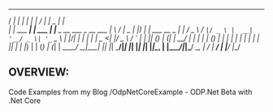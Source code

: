    _____          _        ______                     __  __         ____  _             
  / ____|        | |      |  ____|                   |  \/  |       |  _ \| |            
 | |     ___   __| | ___  | |__ _ __ ___  _ __ ___   | \  / |_   _  | |_) | | ___   __ _ 
 | |    / _ \ / _` |/ _ \ |  __| '__/ _ \| '_ ` _ \  | |\/| | | | | |  _ <| |/ _ \ / _` |
 | |___| (_) | (_| |  __/ | |  | | | (_) | | | | | | | |  | | |_| | | |_) | | (_) | (_| |
  \_____\___/ \__,_|\___| |_|  |_|  \___/|_| |_| |_| |_|  |_|\__, | |____/|_|\___/ \__, |
                                                              __/ |                 __/ |
                                                             |___/                 |___/ 

## OVERVIEW:
Code Examples from my Blog
/OdpNetCoreExample - ODP.Net Beta with .Net Core